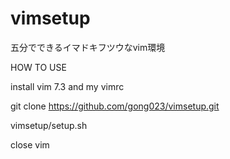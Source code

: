 vimsetup
========

五分でできるイマドキフツウなvim環境

HOW TO USE

install vim 7.3 and my vimrc

git clone https://github.com/gong023/vimsetup.git 

vimsetup/setup.sh

close vim
